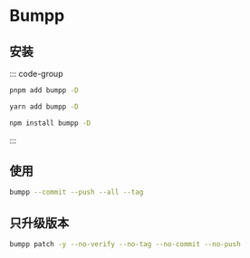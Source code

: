 <!-- bumpp -->

# Bumpp


## 安装

::: code-group

  ```bash [pnpm]
  pnpm add bumpp -D
  ```

  ```bash [yarn]
  yarn add bumpp -D
  ```

  ```bash [npm]
  npm install bumpp -D
  ```
:::

## 使用
```bash
bumpp --commit --push --all --tag
```

## 只升级版本
```bash
bumpp patch -y --no-verify --no-tag --no-commit --no-push
```